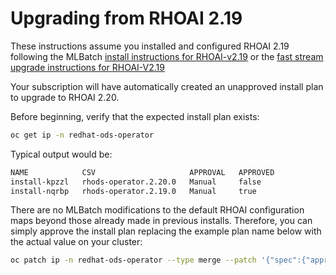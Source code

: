# Upgrading from RHOAI 2.19

These instructions assume you installed and configured RHOAI 2.19 following
the MLBatch [install instructions for RHOAI-v2.19](../setup.RHOAI-v2.19/CLUSTER-SETUP.md)
or the [fast stream upgrade instructions for RHOAI-V2.19](../setup.RHOAI-v2.18/UPGRADE-FAST.md)

Your subscription will have automatically created an unapproved
install plan to upgrade to RHOAI 2.20.

Before beginning, verify that the expected install plan exists:
```sh
oc get ip -n redhat-ods-operator
```
Typical output would be:
```sh
NAME            CSV                     APPROVAL   APPROVED
install-kpzzl   rhods-operator.2.20.0   Manual     false
install-nqrbp   rhods-operator.2.19.0   Manual     true
```

There are no MLBatch modifications to the default RHOAI configuration maps
beyond those already made in previous installs. Therefore, you can simply
approve the install plan replacing the example plan name below with the actual
value on your cluster:
```sh
oc patch ip -n redhat-ods-operator --type merge --patch '{"spec":{"approved":true}}' install-kpzzl
```
